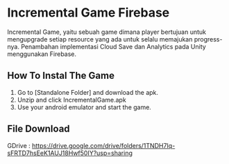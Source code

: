 # Incremental Game Firebase
Incremental Game, yaitu sebuah game dimana player bertujuan untuk mengupgrade setiap resource yang ada untuk selalu memajukan progress-nya. Penambahan implementasi Cloud Save dan Analytics pada Unity menggunakan Firebase.

## How To Instal The Game
1. Go to [Standalone Folder] and download the apk.
2. Unzip and click IncrementalGame.apk
3. Use your android emulator and start the game.

## File Download
GDrive : https://drive.google.com/drive/folders/1TNDH7Iq-sFRTD7hsEeK1AUJ18Hwf50IY?usp=sharing
